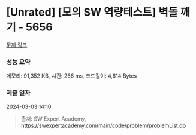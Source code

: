 # [Unrated] [모의 SW 역량테스트] 벽돌 깨기 - 5656 

[문제 링크](https://swexpertacademy.com/main/code/problem/problemDetail.do?contestProbId=AWXRQm6qfL0DFAUo) 

### 성능 요약

메모리: 91,352 KB, 시간: 266 ms, 코드길이: 4,614 Bytes

### 제출 일자

2024-03-03 14:10



> 출처: SW Expert Academy, https://swexpertacademy.com/main/code/problem/problemList.do